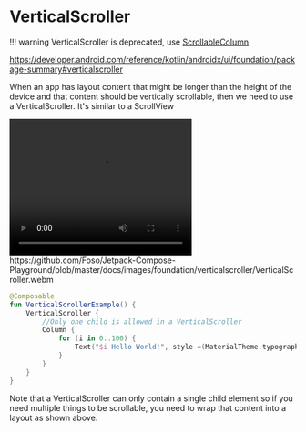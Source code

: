 # VerticalScroller

!!! warning
    VerticalScroller is deprecated, use [ScrollableColumn](/foundation/scrollablecolumn)

https://developer.android.com/reference/kotlin/androidx/ui/foundation/package-summary#verticalscroller

When an app has layout content that might be longer than the height of the device and that content should be vertically scrollable, then we need to use a VerticalScroller. It's similar to a ScrollView

<video width="320" height="240" controls>
  <source src="../../images/foundation/verticalscroller/VerticalScroller.webm" type="video/webm">
Your browser does not support the video tag.
</video>
https://github.com/Foso/Jetpack-Compose-Playground/blob/master/docs/images/foundation/verticalscroller/VerticalScroller.webm

```kotlin
@Composable
fun VerticalScrollerExample() {
    VerticalScroller {
        //Only one child is allowed in a VerticalScroller
        Column {
            for (i in 0..100) {
                Text("$i Hello World!", style =(MaterialTheme.typography()).body1)
            }
        }
    }
}
```

Note that a VerticalScroller can only contain a single child element so if you need multiple things to be scrollable, you need to wrap that content into a layout as shown above.